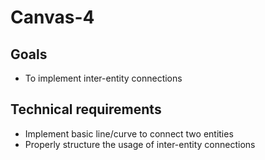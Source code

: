 # Canvas-4

## Goals

- To implement inter-entity connections

## Technical requirements

- Implement basic line/curve to connect two entities
- Properly structure the usage of inter-entity connections
